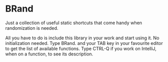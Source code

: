 # BRand
Just a collection of useful static shortcuts that come handy when randomization is needed.

All you have to do is include this library in your work and start using it. No initialization needed.
Type BRand. and your TAB key in your favourite editor to get the list of available functions.
Type CTRL-Q if you work on IntelliJ, when on a function, to see its description.
